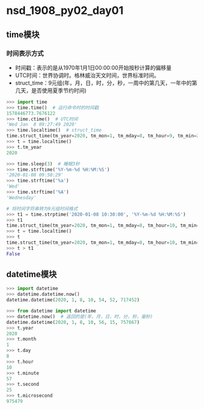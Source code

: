 # nsd_1908_py02_day01

## time模块

### 时间表示方式

- 时间戳：表示的是从1970年1月1日00:00:00开始按秒计算的偏移量
- UTC时间：世界协调时。格林威治天文时间，世界标准时间。
- struct_time：9元组(年，月，日，时，分，秒，一周中的第几天，一年中的第几天，是否使用夏季节约时间)

```python
>>> import time
>>> time.time()  # 运行命令时的时间戳
1578446773.7676122
>>> time.ctime()  # UTC时间
'Wed Jan  8 09:27:49 2020'
>>> time.localtime()  # struct_time
time.struct_time(tm_year=2020, tm_mon=1, tm_mday=8, tm_hour=9, tm_min=29, tm_sec=13, tm_wday=2, tm_yday=8, tm_isdst=0)
>>> t = time.localtime()
>>> t.tm_year
2020

>>> time.sleep(3)  # 睡眠3秒
>>> time.strftime('%Y-%m-%d %H:%M:%S')
'2020-01-08 09:50:29'
>>> time.strftime('%a')
'Wed'
>>> time.strftime('%A')
'Wednesday'

# 将时间字符串转为9元组时间格式
>>> t1 = time.strptime('2020-01-08 10:30:00', '%Y-%m-%d %H:%M:%S')
>>> t1
time.struct_time(tm_year=2020, tm_mon=1, tm_mday=8, tm_hour=10, tm_min=30, tm_sec=0, tm_wday=2, tm_yday=8, tm_isdst=-1)
>>> t = time.localtime()
>>> t
time.struct_time(tm_year=2020, tm_mon=1, tm_mday=8, tm_hour=10, tm_min=15, tm_sec=28, tm_wday=2, tm_yday=8, tm_isdst=0)
>>> t > t1
False
```

## datetime模块

```python
>>> import datetime
>>> datetime.datetime.now()
datetime.datetime(2020, 1, 8, 10, 54, 52, 717452)

>>> from datetime import datetime
>>> datetime.now()  # 返回的是(年，月，日，时，分，秒，毫秒)
datetime.datetime(2020, 1, 8, 10, 56, 15, 757867)
>>> t.year
2020
>>> t.month
1
>>> t.day
8
>>> t.hour
10
>>> t.minute
57
>>> t.second
25
>>> t.microsecond
975479

```













